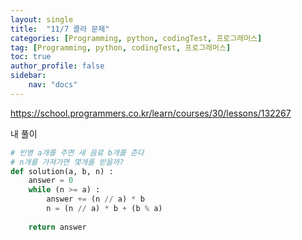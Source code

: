 ```yaml
---
layout: single
title:  "11/7 콜라 문제"
categories: [Programming, python, codingTest, 프로그래머스]
tag: [Programming, python, codingTest, 프로그래머스]
toc: true
author_profile: false
sidebar:
    nav: "docs"
---
```


https://school.programmers.co.kr/learn/courses/30/lessons/132267



내 풀이

```python
# 빈병 a개를 주면 새 음료 b개를 준다
# n개를 가져가면 몇개를 받을까?
def solution(a, b, n) :
    answer = 0
    while (n >= a) :
        answer += (n // a) * b
        n = (n // a) * b + (b % a)
        
	return answer
```

